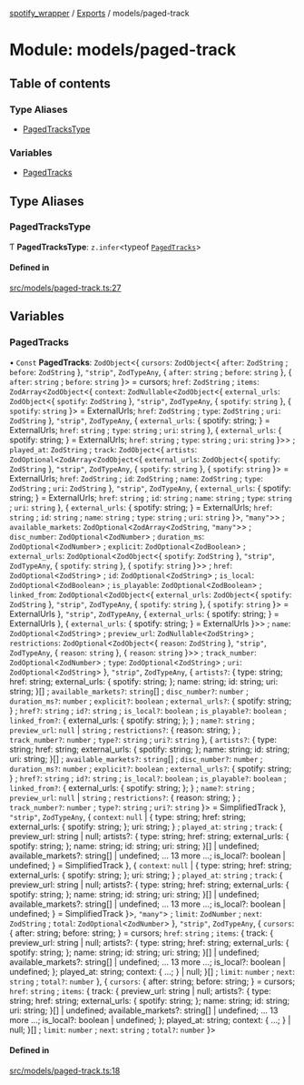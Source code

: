 [spotify_wrapper](../README.md) / [Exports](../modules.md) / models/paged-track

# Module: models/paged-track

## Table of contents

### Type Aliases

- [PagedTracksType](models_paged_track.md#pagedtrackstype)

### Variables

- [PagedTracks](models_paged_track.md#pagedtracks)

## Type Aliases

### PagedTracksType

Ƭ **PagedTracksType**: `z.infer`<typeof [`PagedTracks`](models_paged_track.md#pagedtracks)\>

#### Defined in

[src/models/paged-track.ts:27](https://github.com/XzavierDunn/spotify-wrapper-ts/blob/259550e/src/models/paged-track.ts#L27)

## Variables

### PagedTracks

• `Const` **PagedTracks**: `ZodObject`<{ `cursors`: `ZodObject`<{ `after`: `ZodString` ; `before`: `ZodString`  }, ``"strip"``, `ZodTypeAny`, { `after`: `string` ; `before`: `string`  }, { `after`: `string` ; `before`: `string`  }\> = cursors; `href`: `ZodString` ; `items`: `ZodArray`<`ZodObject`<{ `context`: `ZodNullable`<`ZodObject`<{ `external_urls`: `ZodObject`<{ `spotify`: `ZodString`  }, ``"strip"``, `ZodTypeAny`, { `spotify`: `string`  }, { `spotify`: `string`  }\> = ExternalUrls; `href`: `ZodString` ; `type`: `ZodString` ; `uri`: `ZodString`  }, ``"strip"``, `ZodTypeAny`, { `external_urls`: { spotify: string; } = ExternalUrls; `href`: `string` ; `type`: `string` ; `uri`: `string`  }, { `external_urls`: { spotify: string; } = ExternalUrls; `href`: `string` ; `type`: `string` ; `uri`: `string`  }\>\> ; `played_at`: `ZodString` ; `track`: `ZodObject`<{ `artists`: `ZodOptional`<`ZodArray`<`ZodObject`<{ `external_urls`: `ZodObject`<{ `spotify`: `ZodString`  }, ``"strip"``, `ZodTypeAny`, { `spotify`: `string`  }, { `spotify`: `string`  }\> = ExternalUrls; `href`: `ZodString` ; `id`: `ZodString` ; `name`: `ZodString` ; `type`: `ZodString` ; `uri`: `ZodString`  }, ``"strip"``, `ZodTypeAny`, { `external_urls`: { spotify: string; } = ExternalUrls; `href`: `string` ; `id`: `string` ; `name`: `string` ; `type`: `string` ; `uri`: `string`  }, { `external_urls`: { spotify: string; } = ExternalUrls; `href`: `string` ; `id`: `string` ; `name`: `string` ; `type`: `string` ; `uri`: `string`  }\>, ``"many"``\>\> ; `available_markets`: `ZodOptional`<`ZodArray`<`ZodString`, ``"many"``\>\> ; `disc_number`: `ZodOptional`<`ZodNumber`\> ; `duration_ms`: `ZodOptional`<`ZodNumber`\> ; `explicit`: `ZodOptional`<`ZodBoolean`\> ; `external_urls`: `ZodOptional`<`ZodObject`<{ `spotify`: `ZodString`  }, ``"strip"``, `ZodTypeAny`, { `spotify`: `string`  }, { `spotify`: `string`  }\>\> ; `href`: `ZodOptional`<`ZodString`\> ; `id`: `ZodOptional`<`ZodString`\> ; `is_local`: `ZodOptional`<`ZodBoolean`\> ; `is_playable`: `ZodOptional`<`ZodBoolean`\> ; `linked_from`: `ZodOptional`<`ZodObject`<{ `external_urls`: `ZodObject`<{ `spotify`: `ZodString`  }, ``"strip"``, `ZodTypeAny`, { `spotify`: `string`  }, { `spotify`: `string`  }\> = ExternalUrls }, ``"strip"``, `ZodTypeAny`, { `external_urls`: { spotify: string; } = ExternalUrls }, { `external_urls`: { spotify: string; } = ExternalUrls }\>\> ; `name`: `ZodOptional`<`ZodString`\> ; `preview_url`: `ZodNullable`<`ZodString`\> ; `restrictions`: `ZodOptional`<`ZodObject`<{ `reason`: `ZodString`  }, ``"strip"``, `ZodTypeAny`, { `reason`: `string`  }, { `reason`: `string`  }\>\> ; `track_number`: `ZodOptional`<`ZodNumber`\> ; `type`: `ZodOptional`<`ZodString`\> ; `uri`: `ZodOptional`<`ZodString`\>  }, ``"strip"``, `ZodTypeAny`, { `artists?`: { type: string; href: string; external\_urls: { spotify: string; }; name: string; id: string; uri: string; }[] ; `available_markets?`: `string`[] ; `disc_number?`: `number` ; `duration_ms?`: `number` ; `explicit?`: `boolean` ; `external_urls?`: { spotify: string; } ; `href?`: `string` ; `id?`: `string` ; `is_local?`: `boolean` ; `is_playable?`: `boolean` ; `linked_from?`: { external\_urls: { spotify: string; }; } ; `name?`: `string` ; `preview_url`: ``null`` \| `string` ; `restrictions?`: { reason: string; } ; `track_number?`: `number` ; `type?`: `string` ; `uri?`: `string`  }, { `artists?`: { type: string; href: string; external\_urls: { spotify: string; }; name: string; id: string; uri: string; }[] ; `available_markets?`: `string`[] ; `disc_number?`: `number` ; `duration_ms?`: `number` ; `explicit?`: `boolean` ; `external_urls?`: { spotify: string; } ; `href?`: `string` ; `id?`: `string` ; `is_local?`: `boolean` ; `is_playable?`: `boolean` ; `linked_from?`: { external\_urls: { spotify: string; }; } ; `name?`: `string` ; `preview_url`: ``null`` \| `string` ; `restrictions?`: { reason: string; } ; `track_number?`: `number` ; `type?`: `string` ; `uri?`: `string`  }\> = SimplifiedTrack }, ``"strip"``, `ZodTypeAny`, { `context`: ``null`` \| { type: string; href: string; external\_urls: { spotify: string; }; uri: string; } ; `played_at`: `string` ; `track`: { preview\_url: string \| null; artists?: { type: string; href: string; external\_urls: { spotify: string; }; name: string; id: string; uri: string; }[] \| undefined; available\_markets?: string[] \| undefined; ... 13 more ...; is\_local?: boolean \| undefined; } = SimplifiedTrack }, { `context`: ``null`` \| { type: string; href: string; external\_urls: { spotify: string; }; uri: string; } ; `played_at`: `string` ; `track`: { preview\_url: string \| null; artists?: { type: string; href: string; external\_urls: { spotify: string; }; name: string; id: string; uri: string; }[] \| undefined; available\_markets?: string[] \| undefined; ... 13 more ...; is\_local?: boolean \| undefined; } = SimplifiedTrack }\>, ``"many"``\> ; `limit`: `ZodNumber` ; `next`: `ZodString` ; `total`: `ZodOptional`<`ZodNumber`\>  }, ``"strip"``, `ZodTypeAny`, { `cursors`: { after: string; before: string; } = cursors; `href`: `string` ; `items`: { track: { preview\_url: string \| null; artists?: { type: string; href: string; external\_urls: { spotify: string; }; name: string; id: string; uri: string; }[] \| undefined; available\_markets?: string[] \| undefined; ... 13 more ...; is\_local?: boolean \| undefined; }; played\_at: string; context: { ...; } \| null; }[] ; `limit`: `number` ; `next`: `string` ; `total?`: `number`  }, { `cursors`: { after: string; before: string; } = cursors; `href`: `string` ; `items`: { track: { preview\_url: string \| null; artists?: { type: string; href: string; external\_urls: { spotify: string; }; name: string; id: string; uri: string; }[] \| undefined; available\_markets?: string[] \| undefined; ... 13 more ...; is\_local?: boolean \| undefined; }; played\_at: string; context: { ...; } \| null; }[] ; `limit`: `number` ; `next`: `string` ; `total?`: `number`  }\>

#### Defined in

[src/models/paged-track.ts:18](https://github.com/XzavierDunn/spotify-wrapper-ts/blob/259550e/src/models/paged-track.ts#L18)
